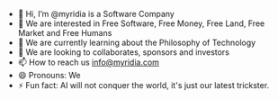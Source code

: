 - 👋 Hi, I’m @myridia is a Software Company
- 👀 We are interested in Free Software, Free Money, Free Land, Free Market and Free Humans   
- 🌱 We are currently learning about the Philosophy of Technology
- 💞️ We are looking to collaborates, sponsors and investors
- 📫 How to reach us info@myridia.com
- 😄 Pronouns: We
- ⚡ Fun fact: AI will not conquer the world, it's just our latest trickster.

<!---
myridia/myridia is a ✨ special ✨ repository because its `README.md` (this file) appears on your GitHub profile.
You can click the Preview link to take a look at your changes.
--->
